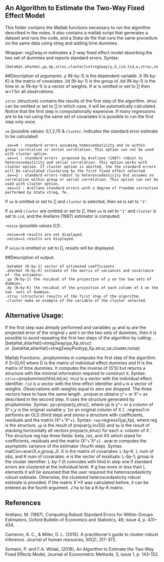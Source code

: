 ## An Algorithm to Estimate the Two-Way Fixed Effect Model

This folder contains the Matlab functions necessary to run the algorithm described in the notes. It also contains a matlab script that generates a dataset and runs the code, and a Stata do file that runs the same procedure on the same data using xtreg and adding time dummies.

Wrapper:
reg2way.m estimates a 2-way fixed effect model absorbing the two set of dummies and reports standard errors. Syntax:
```
[betaHat,aVarHat,yp,Xp,struc,cluster]=xtreg2way(y,X,iid,tid,w,struc,se,cluster,noise)
```
##Description of arguments
.y (N-by-1) is the dependent variable
.X (N-by-K) is the matrix of covariates
.iid (N-by-1) is the group id
.tid (N-by-1) is the time id
.w (N-by-1) is a vector of weights. If w is omitted or set to [] then w=1 for all observations.

`struc` (structure) contains the results of the first step of the  algorithm. struc can be omitted or set to [] in which case, it will be automatically calculated. Notice that the first step is computationally expensive. If many regressions are to be run using the same set of covariates it is possible to run the first step only once. 

`se` (possible values: 0,1,2,11) & `cluster`, indicates the standard error estimate to be calculated:
```
.se==0 : standard errors assuming homoscedasticity and no within  group correlation or serial correlation. This option can not be used with cluster option.
.se==1 : standard errors  proposed by Arellano (1987) robust to heteroscedasticity and serial correlation. This option works with cluster option. If cluster option is omitted, the the standard errors will be calculated clustering by the first fixed effect selected. 
.se==2 : standard errors robust to heteroscedasticity but assumes no correlation within group or serial correlation. This option can not be used with cluster option.
.se==11 : Arellano standard errors with a degree of freedom correction performed by Stata xtreg, fe. 
```
If `se` is omitted or set to [] and `cluster` is selected, then se is set to `"1"`.

If `se` and `cluster` are omitted or set to [], then `se` is set to `"1"` and `cluster` is set to `iid`, and the Arellano (1987) estimator is computed.  

-`noise` (possible values 0,1):
```
.noise==0 results are not displayed. 
.noise==1 results are displayed. 
```
If `noise` is omitted or set to [],  results will be displayed.

##Description of output:
```
.betaHat (K-by-1) vector of estimated coefficients
.aVarHat (K-by-K) estimate of the matrix of variances and covariance of  the estimator.
.yp (N-by-1) the residual of the projection of y on the two sets of  dummies.
.Xp (N-by-K) the residual of the projection of each column of X on the two  sets of dummies.
.struc (structure) results of the first step of the algorithm.
.cluster make an esample of the variable of the cluster selected. 
```

## Alternative Usage:
If the first step was already performed and variables `yp` and `Xp` are  the projected error of the original `y` and `X` on the two sets of  dummies, then it is possible to avoid repeating the first two steps of the algorithm by calling:
.[betaHat,aVarHat]=xtreg2way(yp,Xp,struc)  
or
.[betaHat,aVarHat]=xtreg2wayPost(yp,Xp,struc,se,cluster,noise)

Matlab Functions:
.projdummies.m computes the first step of the algorithm. If S=[D,H] where D is the matrix of individual effect dummies and H is the matrix of time dummies. It computes the inverse of (S’S) but returns a structure with the minimal information required to construct it. Syntax: `struc`=projdummies(hhid,tid,w). `hhid` is a vector with the individual effect identifier. `tid` is a vector with the time effect identifier and `w` is a vector of weights. Observations with weights equal to zero are dropped. The three vectors have to have the same length. 
.projvar.m obtains y^+  or X^+ as described in the second step. It uses the structure generated by projdummies. Syntax: yp=projvar(y,struc), where yp is y^+  or a column of X^+,y is the original variable y ̃ (or an original column of X ̃). 
.regress1.m performs an OLS (third step) and stores a structure with coefficients, residuals and the matrix (X^+'X^+). Syntax: `reg`=regress1(yp,Xp), where reg is the structure, `yp` is the result of projvar(y,invSS) and `Xp` is the result of stacking horizontally all vectors projvar(x,struc) for each x: column of X ̃. The structure reg has three fields: beta, res, and XX which stand for coefficients, residuals and the matrix (X^+'X^+).
.avar.m computes the asymptotic variance of the estimator (fourth step). Syntax: matCov=avar(X,e,group,J). X is the matrix of covariates: L-by-K. L num of obs, and K num of covariates. e is the vector of residuals: L-by-1; group is the cluster identifier: L-by-1 (it coincides with hhid in step one if standard errors are clustered at the individual level. If g has more or less than L elements it will be assumed that the user required the heteroscedasticity robust estimate. Otherwise, the clustered heteroscedasticity robust estimate is provided. If the matrix X'*X was calculated before, it can be entered as the fourth argument. J ha to be a K-by-K matrix.

## References

Arellano, M. (1987), Computing Robust Standard Errors for Within-Groups Estimators, Oxford Bulletin of Economics and
Statistics, 49, issue 4, p. 431–434. 

Cameron, A. C., & Miller, D. L. (2015). A practitioner’s guide to cluster-robust inference. Journal of human resources, 50(2), 317-372.

Somaini, P. and F.A. Wolak, (2016), An Algorithm to Estimate the Two-Way Fixed Effects Model, Journal of Econometric Methods, 5, issue 1, p. 143-152.


